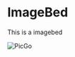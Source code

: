 # ImageBed
This is a imagebed 

![PicGo](https://cdn.jsdelivr.net/gh/north151/ImageBed/image1/20220129233105.png)



